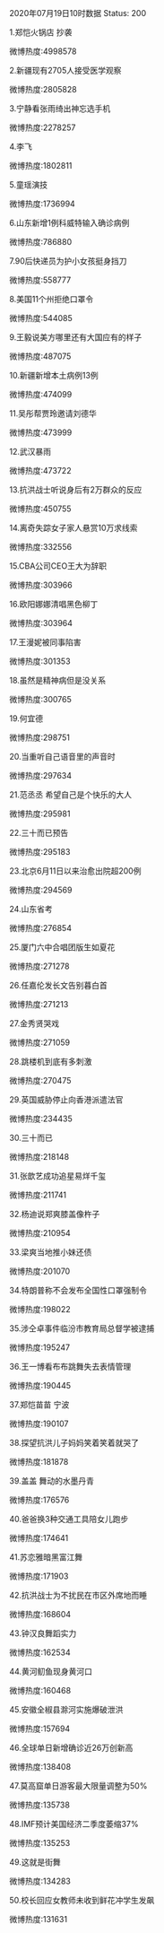 2020年07月19日10时数据
Status: 200

1.郑恺火锅店 抄袭

微博热度:4998578

2.新疆现有2705人接受医学观察

微博热度:2805828

3.宁静看张雨绮出神忘选手机

微博热度:2278257

4.李飞

微博热度:1802811

5.童瑶演技

微博热度:1736994

6.山东新增1例科威特输入确诊病例

微博热度:786880

7.90后快递员为护小女孩挺身挡刀

微博热度:558777

8.美国11个州拒绝口罩令

微博热度:544085

9.王毅说美方哪里还有大国应有的样子

微博热度:487075

10.新疆新增本土病例13例

微博热度:474099

11.吴彤帮贾玲邀请刘德华

微博热度:473999

12.武汉暴雨

微博热度:473722

13.抗洪战士听说身后有2万群众的反应

微博热度:450755

14.离奇失踪女子家人悬赏10万求线索

微博热度:332556

15.CBA公司CEO王大为辞职

微博热度:303966

16.欧阳娜娜清唱黑色柳丁

微博热度:303964

17.王漫妮被同事陷害

微博热度:301353

18.虽然是精神病但是没关系

微博热度:300765

19.何宜德

微博热度:298751

20.当重听自己语音里的声音时

微博热度:297634

21.范丞丞 希望自己是个快乐的大人

微博热度:295981

22.三十而已预告

微博热度:295183

23.北京6月11日以来治愈出院超200例

微博热度:294569

24.山东省考

微博热度:276854

25.厦门六中合唱团版生如夏花

微博热度:271278

26.任嘉伦发长文告别暮白首

微博热度:271213

27.金秀贤哭戏

微博热度:271059

28.跳楼机到底有多刺激

微博热度:270475

29.英国威胁停止向香港派遣法官

微博热度:234435

30.三十而已

微博热度:218148

31.张歆艺成功追星易烊千玺

微博热度:211741

32.杨迪说郑爽膝盖像杵子

微博热度:210954

33.梁爽当地推小妹还债

微博热度:201070

34.特朗普称不会发布全国性口罩强制令

微博热度:198022

35.涉仝卓事件临汾市教育局总督学被逮捕

微博热度:195247

36.王一博看布布跳舞失去表情管理

微博热度:190445

37.郑恺苗苗 宁波

微博热度:190107

38.探望抗洪儿子妈妈笑着笑着就哭了

微博热度:181878

39.盖盖 舞动的水墨丹青

微博热度:176576

40.爸爸换3种交通工具陪女儿跑步

微博热度:174641

41.苏恋雅暗黑富江舞

微博热度:171903

42.抗洪战士为不扰民在市区外席地而睡

微博热度:168604

43.钟汉良舞蹈实力

微博热度:162534

44.黄河鱽鱼现身黄河口

微博热度:160468

45.安徽全椒县滁河实施爆破泄洪

微博热度:157694

46.全球单日新增确诊近26万创新高

微博热度:138408

47.莫高窟单日游客最大限量调整为50%

微博热度:135738

48.IMF预计美国经济二季度萎缩37%

微博热度:135253

49.这就是街舞

微博热度:134283

50.校长回应女教师未收到鲜花冲学生发飙

微博热度:131631

